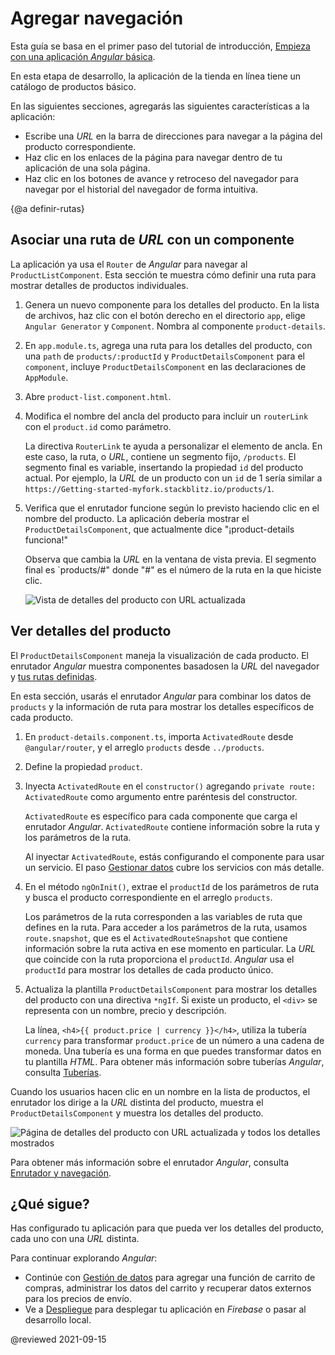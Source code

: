 # Agregar navegación

Esta guía se basa en el primer paso del tutorial de introducción, [Empieza con una aplicación *Angular* básica](start "Empieza con una aplicación Angular básica").

En esta etapa de desarrollo, la aplicación de la tienda en línea tiene un catálogo de productos básico.

En las siguientes secciones, agregarás las siguientes características a la aplicación:

* Escribe una *URL* en la barra de direcciones para navegar a la página del producto correspondiente.
* Haz clic en los enlaces de la página para navegar dentro de tu aplicación de una sola página.
* Haz clic en los botones de avance y retroceso del navegador para navegar por el historial del navegador de forma intuitiva.

{@a definir-rutas}

## Asociar una ruta de *URL* con un componente

La aplicación ya usa el `Router` de *Angular* para navegar al `ProductListComponent`.
Esta sección te muestra cómo definir una ruta para mostrar detalles de productos individuales.

1. Genera un nuevo componente para los detalles del producto.
    En la lista de archivos, haz clic con el botón derecho en el directorio `app`, elige `Angular Generator` y `Component`.
    Nombra al componente `product-details`.

1. En `app.module.ts`, agrega una ruta para los detalles del producto, con una `path` de `products/:productId` y `ProductDetailsComponent` para el `component`, incluye `ProductDetailsComponent` en las declaraciones de `AppModule`.

    <code-example header="src/app/app.module.ts" path="getting-started/src/app/app.module.ts" region="product-details-route">
    </code-example>

1. Abre `product-list.component.html`.

1. Modifica el nombre del ancla del producto para incluir un `routerLink` con el `product.id` como parámetro.

    <code-example header="src/app/product-list/product-list.component.html" path="getting-started/src/app/product-list/product-list.component.html" region="router-link">
    </code-example>

    La directiva `RouterLink` te ayuda a personalizar el elemento de ancla.
    En este caso, la ruta, o *URL*, contiene un segmento fijo, `/products`.
    El segmento final es variable, insertando la propiedad `id` del producto actual.
    Por ejemplo, la *URL* de un producto con un `id` de 1 sería similar a `https://Getting-started-myfork.stackblitz.io/products/1`.

 1. Verifica que el enrutador funcione según lo previsto haciendo clic en el nombre del producto.
    La aplicación debería mostrar el `ProductDetailsComponent`, que actualmente dice "¡product-details funciona!"

    Observa que cambia la *URL* en la ventana de vista previa.
    El segmento final es `products/#" donde "#" es el número de la ruta en la que hiciste clic.

    <div class="lightbox">
      <img src="generated/images/guide/start/product-details-works.png" alt="Vista de detalles del producto con URL actualizada">
    </div>

## Ver detalles del producto

El `ProductDetailsComponent` maneja la visualización de cada producto.
El enrutador *Angular* muestra componentes basados ​​en la *URL* del navegador y [tus rutas definidas](#definir-rutas).

En esta sección, usarás el enrutador *Angular* para combinar los datos de `products` y la información de ruta para mostrar los detalles específicos de cada producto.

1. En `product-details.component.ts`, importa `ActivatedRoute` desde `@angular/router`, y el arreglo `products` desde `../products`.

    <code-example header="src/app/product-details/product-details.component.ts" path="getting-started/src/app/product-details/product-details.component.1.ts" region="imports">
    </code-example>

1. Define la propiedad `product`.

    <code-example header="src/app/product-details/product-details.component.ts" path="getting-started/src/app/product-details/product-details.component.1.ts" region="product-prop">
    </code-example>

1. Inyecta `ActivatedRoute` en el `constructor()` agregando `private route: ActivatedRoute` como argumento entre paréntesis del constructor.

    <code-example header="src/app/product-details/product-details.component.ts" path="getting-started/src/app/product-details/product-details.component.1.ts" region="props-methods">
    </code-example>

    `ActivatedRoute` es específico para cada componente que carga el enrutador *Angular*.
    `ActivatedRoute` contiene información sobre la ruta y los parámetros de la ruta.

    Al inyectar `ActivatedRoute`, estás configurando el componente para usar un servicio.
    El paso [Gestionar datos](start/start-data "Pruébalo: Gestionar datos") cubre los servicios con más detalle.

1. En el método `ngOnInit()`, extrae el `productId` de los parámetros de ruta y busca el producto correspondiente en el arreglo `products`.

    <code-example path="getting-started/src/app/product-details/product-details.component.1.ts" header="src/app/product-details/product-details.component.ts" region="get-product">
    </code-example>

    Los parámetros de la ruta corresponden a las variables de ruta que defines en la ruta.
    Para acceder a los parámetros de la ruta, usamos `route.snapshot`, que es el `ActivatedRouteSnapshot` que contiene información sobre la ruta activa en ese momento en particular.
    La *URL* que coincide con la ruta proporciona el `productId`.
    *Angular* usa el `productId` para mostrar los detalles de cada producto único.

1. Actualiza la plantilla `ProductDetailsComponent` para mostrar los detalles del producto con una directiva `*ngIf`.
    Si existe un producto, el `<div>` se representa con un nombre, precio y descripción.

    <code-example header="src/app/product-details/product-details.component.html" path="getting-started/src/app/product-details/product-details.component.html" region="details">
    </code-example>

    La línea, `<h4>{{ product.price | currency }}</h4>`, utiliza la tubería `currency` para transformar `product.price` de un número a una cadena de moneda.
    Una tubería es una forma en que puedes transformar datos en tu plantilla *HTML*.
    Para obtener más información sobre tuberías *Angular*, consulta [Tuberías](guide/pipes "Tuberías").

Cuando los usuarios hacen clic en un nombre en la lista de productos, el enrutador los dirige a la *URL* distinta del producto, muestra el `ProductDetailsComponent` y muestra los detalles del producto.

<div class="lightbox">
  <img src="generated/images/guide/start/product-details-routed.png" alt="Página de detalles del producto con URL actualizada y todos los detalles mostrados">
</div>

Para obtener más información sobre el enrutador *Angular*, consulta [Enrutador y navegación](guide/router "Guía del enrutador y navegación").

## ¿Qué sigue?

Has configurado tu aplicación para que pueda ver los detalles del producto, cada uno con una *URL* distinta.

Para continuar explorando *Angular*:

* Continúe con [Gestión de datos](start/start-data "Pruébala: Gestión de datos") para agregar una función de carrito de compras, administrar los datos del carrito y recuperar datos externos para los precios de envío.
* Ve a [Despliegue](start/start-deployment "Pruébalo: Despliegue") para desplegar tu aplicación en *Firebase* o pasar al desarrollo local.

@reviewed 2021-09-15
